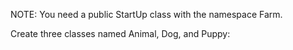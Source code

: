 NOTE: You need a public StartUp class with the namespace Farm.

Create three classes named Animal, Dog, and Puppy:

